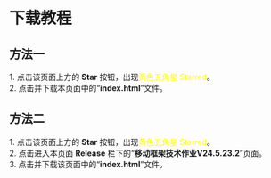 <h1>下载教程</h1>
<h2>方法一</h2>
1. 点击该页面上方的 <strong>Star</strong> 按钮，出现<font color=yellow>黄色五角星 Starred</font>。<br>
2. 点击并下载本页面中的“<strong>index.html</strong>”文件。<br>

<h2>方法二</h2>
1. 点击该页面上方的 <strong>Star</strong> 按钮，出现<font color=yellow>黄色五角星 Starred</font>。<br>
2. 点击进入本页面 <strong>Release</strong> 栏下的“<strong>移动框架技术作业V24.5.23.2</strong>”页面。<br>
3. 点击并下载该页面中的“<strong>index.html</strong>”文件。<br>

